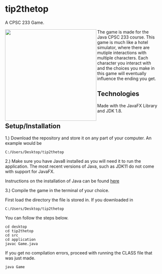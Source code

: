 # tip2thetop

A CPSC 233 Game.

<a href="url"><img src="https://i.gyazo.com/c9cd45db46933844bcd489f9b37864d5.png" align="left" height="300" width="300" ></a>

The game is made for the Java CPSC 233 course. This game is much like a hotel simulator, where there are mutiple interactions
with multiple characters. Each character you interact with and the choices you make in this game will eventually influence
the ending you get.

## Technologies
Made with the JavaFX Library and JDK 1.8.

## Setup/Installation

1.) Download the repository and store it on any part of your computer. An example would be 

```
C:/Users/Desktop/tip2thetop
```

2.) Make sure you have Java8 installed as you will need it to run the application. The most recent versions of Java, such as JDK11
do not come with support for JavaFX.

Instructions on the installation of Java can be found [here](https://www.java.com/en/download/help/download_options.xml)

3.) Compile the game in the terminal of your choice.

First load the directory the file is stored in. If you downloaded in 
```
C:/Users/Desktop/tip2thetop
```
You can follow the steps below.
```
cd desktop
cd tip2thetop
cd src
cd application
javac Game.java
```

If you get no compilation errors, proceed with running the CLASS file that was just made.

```
java Game
```
